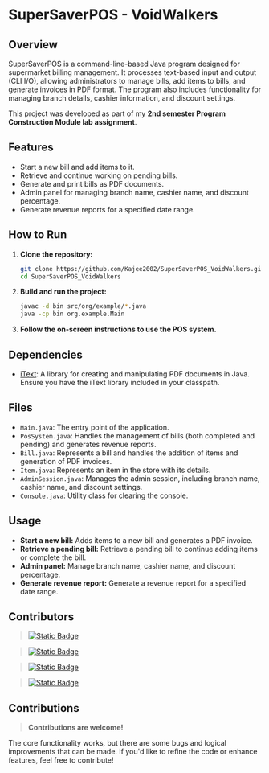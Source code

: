 # SuperSaverPOS - VoidWalkers

## Overview

SuperSaverPOS is a command-line-based Java program designed for supermarket billing management. It processes text-based input and output (CLI I/O), allowing administrators to manage bills, add items to bills, and generate invoices in PDF format. The program also includes functionality for managing branch details, cashier information, and discount settings.

This project was developed as part of my **2nd semester Program Construction Module lab assignment**.


## Features

- Start a new bill and add items to it.
- Retrieve and continue working on pending bills.
- Generate and print bills as PDF documents.
- Admin panel for managing branch name, cashier name, and discount percentage.
- Generate revenue reports for a specified date range.

## How to Run

1. **Clone the repository:**
    ```sh
    git clone https://github.com/Kajee2002/SuperSaverPOS_VoidWalkers.git
    cd SuperSaverPOS_VoidWalkers
    ```

2. **Build and run the project:**
    ```sh
    javac -d bin src/org/example/*.java
    java -cp bin org.example.Main
    ```

3. **Follow the on-screen instructions to use the POS system.**

## Dependencies

- [iText](https://itextpdf.com/en): A library for creating and manipulating PDF documents in Java. Ensure you have the iText library included in your classpath.

## Files

- `Main.java`: The entry point of the application.
- `PosSystem.java`: Handles the management of bills (both completed and pending) and generates revenue reports.
- `Bill.java`: Represents a bill and handles the addition of items and generation of PDF invoices.
- `Item.java`: Represents an item in the store with its details.
- `AdminSession.java`: Manages the admin session, including branch name, cashier name, and discount settings.
- `Console.java`: Utility class for clearing the console.

## Usage

- **Start a new bill:** Adds items to a new bill and generates a PDF invoice.
- **Retrieve a pending bill:** Retrieve a pending bill to continue adding items or complete the bill.
- **Admin panel:** Manage branch name, cashier name, and discount percentage.
- **Generate revenue report:** Generate a revenue report for a specified date range.

## Contributors

  > [![Static Badge](https://img.shields.io/badge/Kajatheepan-P?style=social&logo=github)](https://github.com/kajee2002)
      
  > [![Static Badge](https://img.shields.io/badge/Nalina-g?style=social&logo=github)]()

  > [![Static Badge](https://img.shields.io/badge/Thilaksan-t?style=social&logo=github)]()

  > [![Static Badge](https://img.shields.io/badge/Babijana-j?style=social&logo=github)]()  

## Contributions

> **Contributions are welcome!**

The core functionality works, but there are some bugs and logical improvements that can be made. If you'd like to refine the code or enhance features, feel free to contribute!


